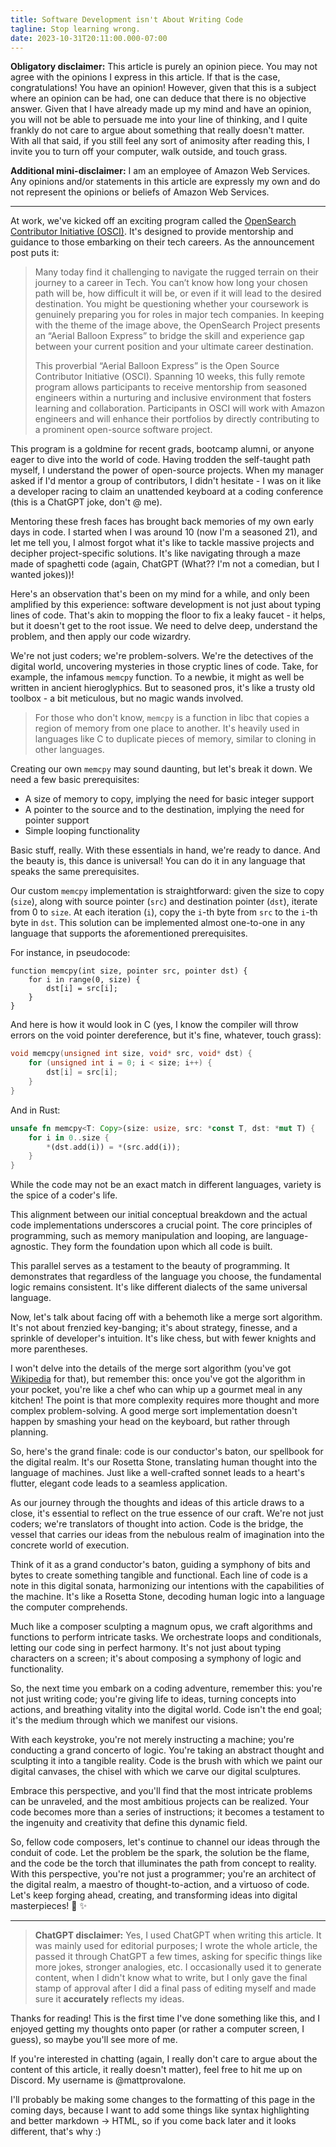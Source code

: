 ```yaml
---
title: Software Development isn't About Writing Code
tagline: Stop learning wrong.
date: 2023-10-31T20:11:00.000-07:00
---
```


**Obligatory disclaimer:** This article is purely an opinion piece.
You may not agree with the opinions I express in this article.
If that is the case, congratulations!
You have an opinion!
However, given that this is a subject where an opinion can be had, one can deduce that there is no objective answer.
Given that I have already made up my mind and have an opinion, you will not be able to persuade me into your line of thinking, and I quite frankly do not care to argue about something that really doesn't matter.
With all that said, if you still feel any sort of animosity after reading this, I invite you to turn off your computer, walk outside, and touch grass.

**Additional mini-disclaimer:** I am an employee of Amazon Web Services.
Any opinions and/or statements in this article are expressly my own and do not represent the opinions or beliefs of Amazon Web Services.

---

At work, we've kicked off an exciting program called the [OpenSearch Contributor Initiative (OSCI)](https://opensearch.org/blog/Receive-mentorship-from-Amazon-engineers-and-accelerate-your-career-in-Tech/).
It's designed to provide mentorship and guidance to those embarking on their tech careers.
As the announcement post puts it:

> Many today find it challenging to navigate the rugged terrain on their journey to a career in Tech.
> You can’t know how long your chosen path will be, how difficult it will be, or even if it will lead to the desired destination.
> You might be questioning whether your coursework is genuinely preparing you for roles in major tech companies.
> In keeping with the theme of the image above, the OpenSearch Project presents an “Aerial Balloon Express” to bridge the skill and experience gap between your current position and your ultimate career destination.
> 
> This proverbial “Aerial Balloon Express” is the Open Source Contributor Initiative (OSCI).
> Spanning 10 weeks, this fully remote program allows participants to receive mentorship from seasoned engineers within a nurturing and inclusive environment that fosters learning and collaboration.
> Participants in OSCI will work with Amazon engineers and will enhance their portfolios by directly contributing to a prominent open-source software project.

This program is a goldmine for recent grads, bootcamp alumni, or anyone eager to dive into the world of code.
Having trodden the self-taught path myself, I understand the power of open-source projects.
When my manager asked if I'd mentor a group of contributors, I didn't hesitate - I was on it like a developer racing to claim an unattended keyboard at a coding conference (this is a ChatGPT joke, don't @ me).

Mentoring these fresh faces has brought back memories of my own early days in code.
I started when I was around 10 (now I'm a seasoned 21), and let me tell you, I almost forgot what it's like to tackle massive projects and decipher project-specific solutions.
It's like navigating through a maze made of spaghetti code (again, ChatGPT (What?? I'm not a comedian, but I wanted jokes))!

Here's an observation that's been on my mind for a while, and only been amplified by this experience: software development is not just about typing lines of code.
That's akin to mopping the floor to fix a leaky faucet - it helps, but it doesn't get to the root issue.
We need to delve deep, understand the problem, and then apply our code wizardry.

We're not just coders; we're problem-solvers.
We're the detectives of the digital world, uncovering mysteries in those cryptic lines of code.
Take, for example, the infamous `memcpy` function.
To a newbie, it might as well be written in ancient hieroglyphics.
But to seasoned pros, it's like a trusty old toolbox - a bit meticulous, but no magic wands involved.

> For those who don't know, `memcpy` is a function in libc that copies a region of memory from one place to another.
> It's heavily used in languages like C to duplicate pieces of memory, similar to cloning in other languages.

Creating our own `memcpy` may sound daunting, but let's break it down.
We need a few basic prerequisites:

- A size of memory to copy, implying the need for basic integer support
- A pointer to the source and to the destination, implying the need for pointer support
- Simple looping functionality

Basic stuff, really.
With these essentials in hand, we're ready to dance.
And the beauty is, this dance is universal!
You can do it in any language that speaks the same prerequisites.

Our custom `memcpy` implementation is straightforward: given the size to copy (`size`), along with source pointer (`src`) and destination pointer (`dst`), iterate from 0 to `size`.
At each iteration (`i`), copy the `i`-th byte from `src` to the `i`-th byte in `dst`.
This solution can be implemented almost one-to-one in any language that supports the aforementioned prerequisites.

For instance, in pseudocode:

```text
function memcpy(int size, pointer src, pointer dst) {
    for i in range(0, size) {
        dst[i] = src[i];
    }
}
```

And here is how it would look in C (yes, I know the compiler will throw errors on the void pointer dereference, but it's fine, whatever, touch grass):

```c
void memcpy(unsigned int size, void* src, void* dst) {
    for (unsigned int i = 0; i < size; i++) {
        dst[i] = src[i];
    }
}
```

And in Rust:

```rust
unsafe fn memcpy<T: Copy>(size: usize, src: *const T, dst: *mut T) {
    for i in 0..size {
        *(dst.add(i)) = *(src.add(i));
    }
}
```

While the code may not be an exact match in different languages, variety is the spice of a coder's life.

This alignment between our initial conceptual breakdown and the actual code implementations underscores a crucial point.
The core principles of programming, such as memory manipulation and looping, are language-agnostic.
They form the foundation upon which all code is built.

This parallel serves as a testament to the beauty of programming.
It demonstrates that regardless of the language you choose, the fundamental logic remains consistent.
It's like different dialects of the same universal language.

Now, let's talk about facing off with a behemoth like a merge sort algorithm.
It's not about frenzied key-banging; it's about strategy, finesse, and a sprinkle of developer's intuition.
It's like chess, but with fewer knights and more parentheses.

I won't delve into the details of the merge sort algorithm (you've got [Wikipedia](https://en.wikipedia.org/wiki/Merge_sort) for that), but remember this: once you've got the algorithm in your pocket, you're like a chef who can whip up a gourmet meal in any kitchen!
The point is that more complexity requires more thought and more complex problem-solving.
A good merge sort implementation doesn't happen by smashing your head on the keyboard, but rather through planning.

So, here's the grand finale: code is our conductor's baton, our spellbook for the digital realm.
It's our Rosetta Stone, translating human thought into the language of machines.
Just like a well-crafted sonnet leads to a heart's flutter, elegant code leads to a seamless application.

As our journey through the thoughts and ideas of this article draws to a close, it's essential to reflect on the true essence of our craft.
We're not just coders; we're translators of thought into action.
Code is the bridge, the vessel that carries our ideas from the nebulous realm of imagination into the concrete world of execution.

Think of it as a grand conductor's baton, guiding a symphony of bits and bytes to create something tangible and functional.
Each line of code is a note in this digital sonata, harmonizing our intentions with the capabilities of the machine.
It's like a Rosetta Stone, decoding human logic into a language the computer comprehends.

Much like a composer sculpting a magnum opus, we craft algorithms and functions to perform intricate tasks.
We orchestrate loops and conditionals, letting our code sing in perfect harmony.
It's not just about typing characters on a screen; it's about composing a symphony of logic and functionality.

So, the next time you embark on a coding adventure, remember this: you're not just writing code; you're giving life to ideas, turning concepts into actions, and breathing vitality into the digital world.
Code isn't the end goal; it's the medium through which we manifest our visions.

With each keystroke, you're not merely instructing a machine; you're conducting a grand concerto of logic.
You're taking an abstract thought and sculpting it into a tangible reality.
Code is the brush with which we paint our digital canvases, the chisel with which we carve our digital sculptures.

Embrace this perspective, and you'll find that the most intricate problems can be unraveled, and the most ambitious projects can be realized.
Your code becomes more than a series of instructions; it becomes a testament to the ingenuity and creativity that define this dynamic field.

So, fellow code composers, let's continue to channel our ideas through the conduit of code.
Let the problem be the spark, the solution be the flame, and the code be the torch that illuminates the path from concept to reality.
With this perspective, you're not just a programmer; you're an architect of the digital realm, a maestro of thought-to-action, and a virtuoso of code.
Let's keep forging ahead, creating, and transforming ideas into digital masterpieces! :rocket: :sparkles:

---

> **ChatGPT disclaimer:** Yes, I used ChatGPT when writing this article.
> It was mainly used for editorial purposes; I wrote the whole article, the passed it through ChatGPT a few times, asking for specific things like more jokes, stronger analogies, etc.
> I occasionally used it to generate content, when I didn't know what to write, but I only gave the final stamp of approval after I did a final pass of editing myself and made sure it **accurately** reflects my ideas.

Thanks for reading!
This is the first time I've done something like this, and I enjoyed getting my thoughts onto paper (or rather a computer screen, I guess), so maybe you'll see more of me.

If you're interested in chatting (again, I really don't care to argue about the content of this article, it really doesn't matter), feel free to hit me up on Discord.
My username is @mattprovalone.

I'll probably be making some changes to the formatting of this page in the coming days, because I want to add some things like syntax highlighting and better markdown -> HTML, so if you come back later and it looks different, that's why :)
